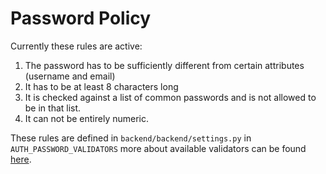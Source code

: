 # Password Policy

Currently these rules are active:
1. The password has to be sufficiently different from certain attributes (username and email)
2. It has to be at least 8 characters long
3. It is checked against a list of common passwords and is not allowed to be in that list.
4. It can not be entirely numeric.

These rules are defined in `backend/backend/settings.py` in `AUTH_PASSWORD_VALIDATORS` more about available validators can be found [here](https://docs.djangoproject.com/en/5.1/topics/auth/passwords/#password-validation).